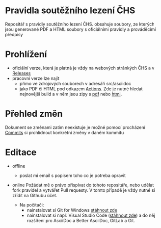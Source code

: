 # Pravidla soutěžního lezení ČHS
Repositář s pravidly soutěžního lezení ČHS. obsahuje soubory, ze kterých jsou generované PDF a HTML soubory s oficiálními pravidly a prováděcímí předpisy

# Prohlížení
- oficiální verze, která je platná je vždy na webových stránkých ČHS a v [Releases](https://github.com/rimuln/pravidla-chs/releases)
- pracovní verze lze najít
  - přímo ve zdrojových souborech v adresáři src/asciidoc
  - jako PDF či HTML pod odkazem [Actions](https://github.com/rimuln/pravidla-chs/actions). Zde je nutné hledat nejnovější build a v něm jsou zipy s [pdf](https://github.com/rimuln/pravidla-chs/actions?query=workflow%3A%22Docker+Image+CI+-+Generate+PDF+using+asciidoctor-pdf%22) nebo [html](https://github.com/rimuln/pravidla-chs/actions?query=workflow%3A%22Java+CI+with+Maven+-+Generate+HTML+with+AsciidoctorJ%22).

# Přehled změn
 Dokument se změnami zatím neexistuje je možné pomocí procházení [Commits](https://github.com/rimuln/pravidla-chs/commits/main) si prohlídnout konkrétní změny v daném kommitu

# Editace
- offline
  - poslat mi email s popisem toho co je potreba opravit

- online
Požádat mě o právo přispívat do tohoto repositáře, nebo udělat fork pravidel a vytvářet Pull requesty. V tomto případě je vždy nutné si zřídít na Githubu účet.
  - Na počítači:
    - nainstalovat si Git for Windows [stáhnout zde](https://git-scm.com/download/win)
    - nainstalovat si např. Visual Studio Code ([stáhnout zde](https://code.visualstudio.com/download)) a do něj rozšíření pro AsciiDoc a Better AsciiDoc, GitLab a Git. 

